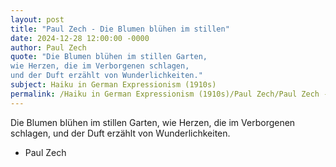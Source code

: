 ```yaml
---
layout: post
title: "Paul Zech - Die Blumen blühen im stillen"
date: 2024-12-28 12:00:00 -0000
author: Paul Zech
quote: "Die Blumen blühen im stillen Garten,
wie Herzen, die im Verborgenen schlagen,
und der Duft erzählt von Wunderlichkeiten."
subject: Haiku in German Expressionism (1910s)
permalink: /Haiku in German Expressionism (1910s)/Paul Zech/Paul Zech - Die Blumen blühen im stillen
---
```


Die Blumen blühen im stillen Garten,
wie Herzen, die im Verborgenen schlagen,
und der Duft erzählt von Wunderlichkeiten.

- Paul Zech
